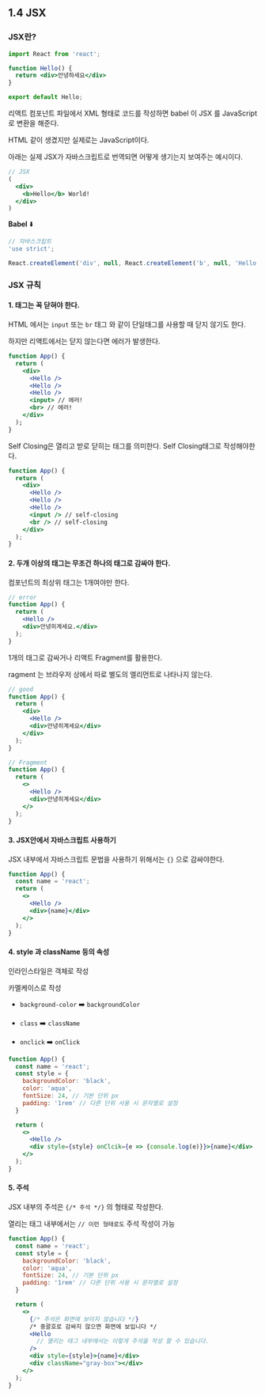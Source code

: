 ## 1.4 JSX

### JSX란?

```jsx
import React from 'react';

function Hello() {
  return <div>안녕하세요</div>
}

export default Hello;
```

리액트 컴포넌트 파일에서 XML 형태로 코드를 작성하면 babel 이 JSX 를 JavaScript 로 변환을 해준다.

HTML 같이 생겼지만 실제로는 JavaScript이다.



아래는 실제 JSX가 자바스크립트로 번역되면 어떻게 생기는지 보여주는 예시이다.

```jsx
// JSX
(
  <div>
    <b>Hello</b> World!
  </div>
)
```

**Babel** ⬇️

```js
// 자바스크립트
'use strict';

React.createElement('div', null, React.createElement('b', null, 'Hello'), 'World!')
```



### JSX 규칙

#### 1. 태그는 꼭 닫혀야 한다.

HTML 에서는 `input` 또는 `br` 태그 와 같이 단일태그를 사용할 때 닫지 않기도 한다. 

하지만 리액트에서는 닫지 않는다면 에러가 발생한다.

```jsx
function App() {
  return (
    <div>
      <Hello />
      <Hello />
      <Hello />
      <input> // 에러!
      <br> // 에러!
    </div>
  );
}
```



Self Closing은 열리고 받로 닫히는 태그를 의미한다. Self Closing태그로 작성해야한다. 

```jsx
function App() {
  return (
    <div>
      <Hello />
      <Hello />
      <Hello />
      <input /> // self-closing
      <br /> // self-closing
    </div>
  );
}
```



#### 2. 두개 이상의 태그는 무조건 하나의 태그로 감싸야 한다.

컴포넌트의 최상위 태그는 1개여야만 한다.

```jsx
// error
function App() {
  return (
    <Hello />
    <div>안녕히계세요.</div>
  );
}

```



1개의 태그로 감싸거나 리액트 Fragment를 활용한다.

ragment 는 브라우저 상에서 따로 별도의 엘리먼트로 나타나지 않는다.

```jsx
// good
function App() {
  return (
    <div>
      <Hello />
      <div>안녕히계세요</div>
    </div>
  );
}

// Fragment
function App() {
  return (
    <>
      <Hello />
      <div>안녕히계세요</div>
    </>
  );
}
```



#### 3. JSX안에서 자바스크립트 사용하기

JSX 내부에서 자바스크립트 문법을 사용하기 위해서는 `{}` 으로 감싸야한다.

```jsx
function App() {
  const name = 'react';
  return (
    <>
      <Hello />
      <div>{name}</div>
    </>
  );
}

```





#### 4. style 과 className 등의 속성

인라인스타일은 객체로 작성

카멜케이스로 작성

- `background-color` ➡️ `backgroundColor`

- `class` ➡️ `className`
- `onclick` ➡️ `onClick`

```jsx
function App() {
  const name = 'react';
  const style = {
    backgroundColor: 'black',
    color: 'aqua',
    fontSize: 24, // 기본 단위 px
    padding: '1rem' // 다른 단위 사용 시 문자열로 설정
  }

  return (
    <>
      <Hello />
      <div style={style} onClcik={e => {console.log(e)}}>{name}</div>
    </>
  );
}
```



#### 5. 주석

JSX 내부의 주석은 `{/* 주석 */}` 의 형태로 작성한다.

열리는 태그 내부에서는 `// 이런 형태로도` 주석 작성이 가능

```jsx
function App() {
  const name = 'react';
  const style = {
    backgroundColor: 'black',
    color: 'aqua',
    fontSize: 24, // 기본 단위 px
    padding: '1rem' // 다른 단위 사용 시 문자열로 설정
  }

  return (
    <>
      {/* 주석은 화면에 보이지 않습니다 */}
      /* 중괄호로 감싸지 않으면 화면에 보입니다 */
      <Hello 
        // 열리는 태그 내부에서는 이렇게 주석을 작성 할 수 있습니다.
      />
      <div style={style}>{name}</div>
      <div className="gray-box"></div>
    </>
  );
}
```

